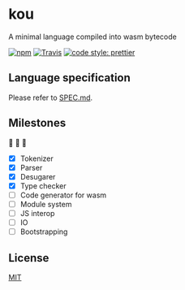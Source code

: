 # kou

A minimal language compiled into wasm bytecode

[![npm](https://img.shields.io/npm/v/kou.svg?style=flat-square)](https://www.npmjs.com/package/kou)
[![Travis](https://img.shields.io/travis/utatti/kou.svg?style=flat-square)](https://travis-ci.org/utatti/kou)
[![code style: prettier](https://img.shields.io/badge/code_style-prettier-ff69b4.svg?style=flat-square)](https://github.com/prettier/prettier)

## Language specification

Please refer to [SPEC.md](SPEC.md).

## Milestones

:construction: :construction: :construction:

- [x] Tokenizer
- [x] Parser
- [x] Desugarer
- [x] Type checker
- [ ] Code generator for wasm
- [ ] Module system
- [ ] JS interop
- [ ] IO
- [ ] Bootstrapping

## License

[MIT](LICENSE)
